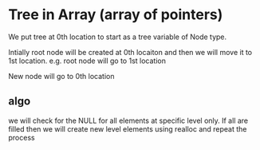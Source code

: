 # Tree in Array (array of pointers)

We put tree at 0th location to start as a tree variable of Node type.

Intially root node will be created at 0th locaiton and then we will move it to 1st location.
e.g. root node will go to 1st location


New node will go to 0th location


## algo
we will check for the NULL for all elements at specific level only. If all are filled then we will create new level elements using realloc and repeat the process